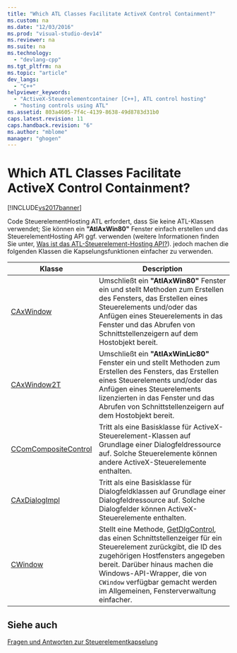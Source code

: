 ```yaml
---
title: "Which ATL Classes Facilitate ActiveX Control Containment?"
ms.custom: na
ms.date: "12/03/2016"
ms.prod: "visual-studio-dev14"
ms.reviewer: na
ms.suite: na
ms.technology: 
  - "devlang-cpp"
ms.tgt_pltfrm: na
ms.topic: "article"
dev_langs: 
  - "C++"
helpviewer_keywords: 
  - "ActiveX-Steuerelementcontainer [C++], ATL control hosting"
  - "hosting controls using ATL"
ms.assetid: 803a4605-7f4c-4139-8638-49d8783d31b0
caps.latest.revision: 11
caps.handback.revision: "6"
ms.author: "mblome"
manager: "ghogen"
---
```

# Which ATL Classes Facilitate ActiveX Control Containment?
[!INCLUDE[vs2017banner](../assembler/inline/includes/vs2017banner.md)]

Code SteuerelementHosting ATL erfordert, dass Sie keine ATL\-Klassen verwendet; Sie können ein **"AtlAxWin80"** Fenster einfach erstellen und das SteuerelementHosting API ggf. verwenden \(weitere Informationen finden Sie unter, [Was ist das ATL\-Steuerelement\-Hosting API?](../atl/what-is-the-atl-control-hosting-api-q.md)\).  jedoch machen die folgenden Klassen die Kapselungsfunktionen einfacher zu verwenden.  
  
|Klasse|Description|  
|------------|-----------------|  
|[CAxWindow](../atl/reference/caxwindow-class.md)|Umschließt ein **"AtlAxWin80"** Fenster ein und stellt Methoden zum Erstellen des Fensters, das Erstellen eines Steuerelements und\/oder das Anfügen eines Steuerelements in das Fenster und das Abrufen von Schnittstellenzeigern auf dem Hostobjekt bereit.|  
|[CAxWindow2T](../atl/reference/caxwindow2t-class.md)|Umschließt ein **"AtlAxWinLic80"** Fenster ein und stellt Methoden zum Erstellen des Fensters, das Erstellen eines Steuerelements und\/oder das Anfügen eines Steuerelements lizenzierten in das Fenster und das Abrufen von Schnittstellenzeigern auf dem Hostobjekt bereit.|  
|[CComCompositeControl](../atl/reference/ccomcompositecontrol-class.md)|Tritt als eine Basisklasse für ActiveX\-Steuerelement\-Klassen auf Grundlage einer Dialogfeldressource auf.  Solche Steuerelemente können andere ActiveX\-Steuerelemente enthalten.|  
|[CAxDialogImpl](../atl/reference/caxdialogimpl-class.md)|Tritt als eine Basisklasse für Dialogfeldklassen auf Grundlage einer Dialogfeldressource auf.  Solche Dialogfelder können ActiveX\-Steuerelemente enthalten.|  
|[CWindow](../atl/reference/cwindow-class.md)|Stellt eine Methode, [GetDlgControl](../Topic/CWindow::GetDlgControl.md), das einen Schnittstellenzeiger für ein Steuerelement zurückgibt, die ID des zugehörigen Hostfensters angegeben bereit.  Darüber hinaus machen die Windows\-API\-Wrapper, die von `CWindow` verfügbar gemacht werden im Allgemeinen, Fensterverwaltung einfacher.|  
  
## Siehe auch  
 [Fragen und Antworten zur Steuerelementkapselung](../atl/atl-control-containment-faq.md)